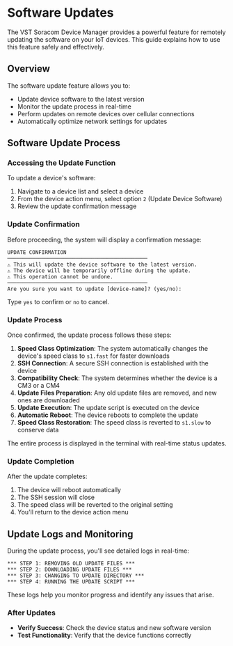 # Software Updates

The VST Soracom Device Manager provides a powerful feature for remotely updating the software on your IoT devices. This guide explains how to use this feature safely and effectively.

## Overview

The software update feature allows you to:

- Update device software to the latest version
- Monitor the update process in real-time
- Perform updates on remote devices over cellular connections
- Automatically optimize network settings for updates

## Software Update Process

### Accessing the Update Function

To update a device's software:

1. Navigate to a device list and select a device
2. From the device action menu, select option `2` (Update Device Software)
3. Review the update confirmation message

### Update Confirmation

Before proceeding, the system will display a confirmation message:

```
UPDATE CONFIRMATION
─────────────────────────────────────────────
⚠️ This will update the device software to the latest version.
⚠️ The device will be temporarily offline during the update.
⚠️ This operation cannot be undone.
─────────────────────────────────────────────
Are you sure you want to update [device-name]? (yes/no):
```

Type `yes` to confirm or `no` to cancel.

### Update Process

Once confirmed, the update process follows these steps:

1. **Speed Class Optimization**: The system automatically changes the device's speed class to `s1.fast` for faster downloads
2. **SSH Connection**: A secure SSH connection is established with the device
3. **Compatibility Check**: The system determines whether the device is a CM3 or a CM4
4. **Update Files Preparation**: Any old update files are removed, and new ones are downloaded
5. **Update Execution**: The update script is executed on the device
6. **Automatic Reboot**: The device reboots to complete the update
7. **Speed Class Restoration**: The speed class is reverted to `s1.slow` to conserve data

The entire process is displayed in the terminal with real-time status updates.

### Update Completion

After the update completes:

1. The device will reboot automatically
2. The SSH session will close
3. The speed class will be reverted to the original setting
4. You'll return to the device action menu

## Update Logs and Monitoring

During the update process, you'll see detailed logs in real-time:

```
*** STEP 1: REMOVING OLD UPDATE FILES ***
*** STEP 2: DOWNLOADING UPDATE FILES ***
*** STEP 3: CHANGING TO UPDATE DIRECTORY ***
*** STEP 4: RUNNING THE UPDATE SCRIPT ***
```

These logs help you monitor progress and identify any issues that arise.

### After Updates

- **Verify Success**: Check the device status and new software version
- **Test Functionality**: Verify that the device functions correctly
